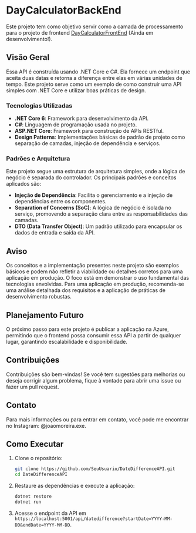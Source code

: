 # DayCalculatorBackEnd

Este projeto tem como objetivo servir como a camada de processamento para o projeto de frontend [DayCalculatorFrontEnd](https://github.com/JoaoLOMoreira/DayCalculatorFrontEnd) (Ainda em desenvolvimento!).

## Visão Geral

Essa API é construída usando .NET Core e C#. Ela fornece um endpoint que aceita duas datas e retorna a diferença entre elas em várias unidades de tempo. Este projeto serve como um exemplo de como construir uma API simples com .NET Core e utilizar boas práticas de design.

### Tecnologias Utilizadas

- **.NET Core 6**: Framework para desenvolvimento da API.
- **C#**: Linguagem de programação usada no projeto.
- **ASP.NET Core**: Framework para construção de APIs RESTful.
- **Design Patterns**: Implementações básicas de padrão de projeto como separação de camadas, injeção de dependência e serviços.

### Padrões e Arquitetura

Este projeto segue uma estrutura de arquitetura simples, onde a lógica de negócio é separada do controlador. Os principais padrões e conceitos aplicados são:

- **Injeção de Dependência**: Facilita o gerenciamento e a injeção de dependências entre os componentes.
- **Separation of Concerns (SoC)**: A lógica de negócio é isolada no serviço, promovendo a separação clara entre as responsabilidades das camadas.
- **DTO (Data Transfer Object)**: Um padrão utilizado para encapsular os dados de entrada e saída da API.

## Aviso

Os conceitos e a implementação presentes neste projeto são exemplos básicos e podem não refletir a viabilidade ou detalhes corretos para uma aplicação em produção. O foco está em demonstrar o uso fundamental das tecnologias envolvidas. Para uma aplicação em produção, recomenda-se uma análise detalhada dos requisitos e a aplicação de práticas de desenvolvimento robustas.

## Planejamento Futuro

O próximo passo para este projeto é publicar a aplicação na Azure, permitindo que o frontend possa consumir essa API a partir de qualquer lugar, garantindo escalabilidade e disponibilidade.

## Contribuições

Contribuições são bem-vindas! Se você tem sugestões para melhorias ou deseja corrigir algum problema, fique à vontade para abrir uma issue ou fazer um pull request.

## Contato
Para mais informações ou para entrar em contato, você pode me encontrar no Instagram: @joaomoreira.exe.

## Como Executar

1. Clone o repositório:

    ```bash
    git clone https://github.com/SeuUsuario/DateDifferenceAPI.git
    cd DateDifferenceAPI
    ```

2. Restaure as dependências e execute a aplicação:

    ```bash
    dotnet restore
    dotnet run
    ```

3. Acesse o endpoint da API em `https://localhost:5001/api/datedifference?startDate=YYYY-MM-DD&endDate=YYYY-MM-DD`.



